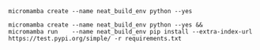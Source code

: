 

```shell
micromamba create --name neat_build_env python --yes
```

```shell
micromamba create --name neat_build_env python --yes &&
micromamba run    --name neat_build_env pip install --extra-index-url https://test.pypi.org/simple/ -r requirements.txt
 
```

```shell
```
